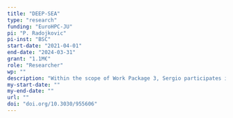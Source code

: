 ```yaml
---
title: "DEEP-SEA"
type: "research"
funding: "EuroHPC-JU"
pi: "P. Radojkovic"
pi-inst: "BSC"
start-date: "2021-04-01"
end-date: "2024-03-31"
grant: "1.1M€"
role: "Researcher"
wp: ""
description: "Within the scope of Work Package 3, Sergio participates in the decision-making process of the mechanisms to tackle dynamic resources"
my-start-date: ""
my-end-date: ""
url: ""
doi: "doi.org/10.3030/955606"
---
```

